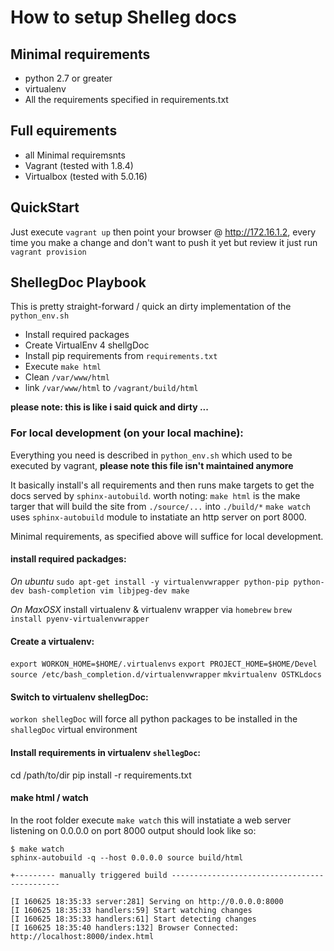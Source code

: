 How to setup Shelleg docs
=========================

Minimal requirements
--------------------
* python 2.7 or greater
* virtualenv
* All the requirements specified in requirements.txt

Full equirements
----------------
* all Minimal requiremsnts
* Vagrant (tested with 1.8.4)
* Virtualbox (tested with 5.0.16)

QuickStart
-----------
Just execute `vagrant up` then point your browser @ http://172.16.1.2, 
every time you make a change and don't want to push it yet but review it just run `vagrant provision`

ShellegDoc Playbook
-------------------
This is pretty straight-forward / quick an dirty implementation of the `python_env.sh`
- Install required packages
- Create VirtualEnv 4 shellgDoc
- Install pip requirements from `requirements.txt`
- Execute `make html`
- Clean `/var/www/html`
- link `/var/www/html` to `/vagrant/build/html`

**please note: this is like i said quick and dirty ...**


### For local development (on your local machine): 
Everything you need is described in `python_env.sh` which used to be executed by vagrant, **please note this file isn't maintained anymore**

It basically install's all requirements and then runs make targets to get the docs served by `sphinx-autobuild`.
worth noting:
    `make html` is the make targer that will build the site from `./source/...` into `./build/*`
    `make watch` uses `sphinx-autobuild` module to instatiate an http server on port 8000.

Minimal requirements, as specified above will suffice for local development. 
 
#### install required packadges:

_On ubuntu_
 `sudo apt-get install -y virtualenvwrapper python-pip python-dev bash-completion vim libjpeg-dev make`

_On MaxOSX_
  install virtualenv & virtualenv wrapper via `homebrew`
  `brew install pyenv-virtualenvwrapper`
  
#### Create a virtualenv:
 `export WORKON_HOME=$HOME/.virtualenvs`
 `export PROJECT_HOME=$HOME/Devel`
 `source /etc/bash_completion.d/virtualenvwrapper`
 `mkvirtualenv OSTKLdocs`
 
#### Switch to virtualenv shellegDoc:
`workon shellegDoc` will force all python packages to be installed in the `shallegDoc` virtual environment
 
#### Install requirements in virtualenv `shellegDoc`:
cd /path/to/dir
pip install -r requirements.txt
 
#### make html / watch
In the root folder execute `make watch` this will instatiate a web server listening on 0.0.0.0 on port 8000
output should look like so:
```shell
$ make watch 
sphinx-autobuild -q --host 0.0.0.0 source build/html

+--------- manually triggered build ---------------------------------------------

[I 160625 18:35:33 server:281] Serving on http://0.0.0.0:8000
[I 160625 18:35:33 handlers:59] Start watching changes
[I 160625 18:35:33 handlers:61] Start detecting changes
[I 160625 18:35:40 handlers:132] Browser Connected: http://localhost:8000/index.html
```

